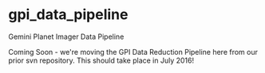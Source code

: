 # gpi_data_pipeline
Gemini Planet Imager Data Pipeline

Coming Soon - we're moving the GPI Data Reduction Pipeline here from our prior svn repository. 
This should take place in July 2016!

